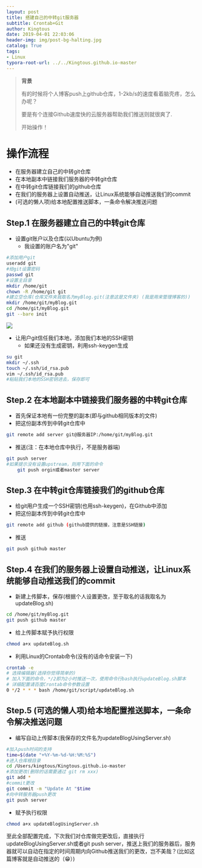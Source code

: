 ```yaml
---
layout: post
title: 搭建自己的中转git服务器
subtitle: Crontab+Git
author: Kingtous
date: 2019-04-01 22:03:06
header-img: img/post-bg-halting.jpg
catalog: True
tags:
- Linux
typora-root-url: ../../Kingtous.github.io-master
---
```


> **背景**
>
> 有的时候将个人博客push上github仓库，1-2kb/s的速度看着脑壳疼，怎么办呢？
>
> 要是有个连接Github速度快的云服务器帮助我们推送则就很爽了.
>
> 开始操作！

# 操作流程

- 在服务器建立自己的中转git仓库
- 在本地副本中链接我们服务器的中转git仓库
- 在中转git仓库链接我们的github仓库
- 在我们的服务器上设置自动推送，让Linux系统能够自动推送我们的commit
- (可选的懒人项)给本地配置推送脚本，一条命令解决推送问题

## Step.1 在服务器建立自己的中转git仓库

- 设置git账户以及仓库(以Ubuntu为例)
  - 我设置的账户名为"git"

```bash
#添加用户git
useradd git
#给git设置密码
passwd git
#设置主目录
mkdir /home/git
chown -R /home/git git
#建立空仓库(仓库文件夹我取名为myBlog.git(注意这是文件夹) (我是用来管理博客的))
mkdir /home/git/myBlog.git
cd /home/git/myBlog.git
git --bare init
```

![](/img/unsorted/git_1.png)

- 让用户git信任我们本地，添加我们本地的SSH密钥
  - 如果还没有生成密钥，利用ssh-keygen生成

```bash
su git
mkdir ~/.ssh
touch ~/.ssh/id_rsa.pub
vim ~/.ssh/id_rsa.pub
#粘贴我们本地的SSH密钥进去，保存即可
```

## Step.2 在本地副本中链接我们服务器的中转git仓库

- 首先保证本地有一份完整的副本(即与github相同版本的文件)
- 把这份副本传到中转git仓库中

```bash
git remote add server git@服务器IP:/home/git/myBlog.git
```

- 推送(注：在本地仓库中执行，不是服务器端)

```bash
git push server
#如果提示没有设置upstream，则用下面的命令
	git push orgin或者master server
```

## Step.3 在中转git仓库链接我们的github仓库

- 给git用户生成一个SSH密钥(也用ssh-keygen)，在Github中添加
- 把这份副本传到中转git仓库中

```bash
git remote add github (github提供的链接，注意是SSH链接)
```

- 推送

```bash
git push github master
```

## Step.4 在我们的服务器上设置自动推送，让Linux系统能够自动推送我们的commit

- 新建上传脚本，保存(根据个人设置更改，至于取名的话我取名为updateBlog.sh)

```bash
cd /home/git/myBlog.git
git push github master
```

- 给上传脚本赋予执行权限

```bash
chmod a+x updateBlog.sh
```

- 利用Linux的Crontab命令(没有的话命令安装一下)

```bash
crontab -e
# 选择编辑器(选择你觉得简单的)
# 加入下面的命令，*/2即为2小时推送一次，使用命令行bash执行updateBlog.sh脚本
# 详细配置请百度Crontab命令参数设置
0 */2 * * * bash /home/git/script/updateBlog.sh
```

## Step.5 (可选的懒人项)给本地配置推送脚本，一条命令解决推送问题

- 编写自动上传脚本(我保存的文件名为updateBlogUsingServer.sh)

```bash
#加入push时间的支持
time=$(date "+%Y-%m-%d-%H:%M:%S")
#进入仓库根目录
cd /Users/kingtous/Kingtous.github.io-master
#添加更改(删除的话需要通过 git rm xxx)
git add *
#commit更改
git commit -m "Update At "$time
#向中转服务器push更改
git push server
```

- 赋予执行权限

```bash
chmod a+x updateBlogUsingServer.sh
```



至此全部配置完成，下次我们对仓库做完更改后，直接执行updateBlogUsingServer.sh或者git push server，推送上我们的服务器后，服务器就可以自动在指定的时间周期内向Github推送我们的更改，岂不美哉？(比如这篇博客就是自动推送的（😁）)

